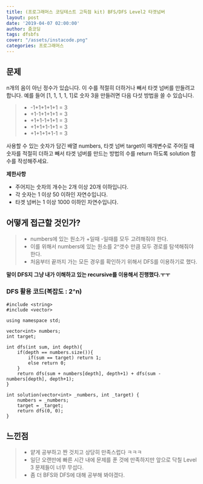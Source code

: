 ```yaml
---
title: (프로그래머스 코딩테스트 고득점 kit) BFS/DFS Level2 타겟넘버
layout: post
date: '2019-04-07 02:00:00'
author: 줌코딩
tags: dfsbfs
cover: "/assets/instacode.png"
categories: 프로그래머스
---
```


## 문제

n개의 음이 아닌 정수가 있습니다. 이 수를 적절히 더하거나 빼서 타겟 넘버를 만들려고 합니다. 예를 들어 [1, 1, 1, 1, 1]로 숫자 3을 만들려면 다음 다섯 방법을 쓸 수 있습니다.

>* -1+1+1+1+1 = 3
>* +1-1+1+1+1 = 3
>* +1+1-1+1+1 = 3
>* +1+1+1-1+1 = 3
>* +1+1+1+1-1 = 3

사용할 수 있는 숫자가 담긴 배열 numbers, 타겟 넘버 target이 매개변수로 주어질 때 숫자를 적절히 더하고 빼서 타겟 넘버를 만드는 방법의 수를 return 하도록 solution 함수를 작성해주세요.

**제한사항**
* 주어지는 숫자의 개수는 2개 이상 20개 이하입니다.
* 각 숫자는 1 이상 50 이하인 자연수입니다.
* 타겟 넘버는 1 이상 1000 이하인 자연수입니다.

## 어떻게 접근할 것인가?

>* numbers에 있는 원소가 +일때 -일때를 모두 고려해줘야 한다.
>* 이를 위해서 numbers에 있는 원소를 2^갯수 만큼 모두 경로를 탐색해줘야한다. 
>* 처음부터 끝까지 가는 모든 경우를 확인하기 위해서 DFS를 이용하기로 했다. 

**말이 DFS지 그냥 내가 이해하고 있는 recursive를 이용해서 진행했다.ㅜㅜ**

### DFS 활용 코드(복잡도 : 2^n)

    #include <string>
    #include <vector>

    using namespace std;

    vector<int> numbers;
    int target;

    int dfs(int sum, int depth){
        if(depth == numbers.size()){
            if(sum == target) return 1;
            else return 0;
        }
        return dfs(sum + numbers[depth], depth+1) + dfs(sum - numbers[depth], depth+1);
    }

    int solution(vector<int> _numbers, int _target) {
        numbers = _numbers;
        target = _target;
        return dfs(0, 0);
    }
    
## 느낀점

>* 얕게 공부하고 짠 것치고 상당히 만족스럽다 ㅋㅋㅋ
>* 일단 오랜만에 빠른 시간 내에 문제를 푼 것에 만족하지만 앞으로 닥칠 Level 3 문제들이 너무 무섭다.
>* 좀 더 BFS와 DFS에 대해 공부해 봐야겠다. 

